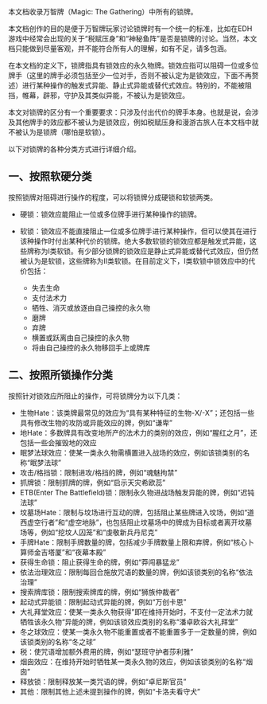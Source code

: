 本文档收录万智牌（Magic: The Gathering）中所有的锁牌。

本文档创作的目的是便于万智牌玩家讨论锁牌时有一个统一的标准，比如在EDH游戏中经常会出现的关于“税赋压身”和“神秘鱼阵”是否是锁牌的讨论。当然，本文档只能做到尽量客观，并不能符合所有人的理解，如有不足，请多包涵。

在本文档的定义下，锁牌指具有锁效应的永久物牌。锁效应指可以阻碍一位或多位牌手（这里的牌手必须包括至少一位对手，否则不被认定为是锁效应，下面不再赘述）进行某种操作的触发式异能、静止式异能或替代式效应。特别的，不能被阻挡，帷幕，辟邪，守护及其类似异能，不被认为是锁效应。

本文对锁牌的区分有一个重要要求：只涉及付出代价的牌手本身。也就是说，会涉及其他牌手的效应都不被认为是锁效应，例如税赋压身和漫游古旅人在本文档中就不被认为是锁牌（哪怕是软锁）。

以下对锁牌的各种分类方式进行详细介绍。

## 一、按照软硬分类

按照锁牌对阻碍进行操作的程度，可以将锁牌分成硬锁和软锁两类。

+ 硬锁：锁效应能阻止一位或多位牌手进行某种操作的锁牌。
+ 软锁：锁效应不能直接阻止一位或多位牌手进行某种操作，但可以使其在进行该种操作时付出某种代价的锁牌。绝大多数软锁的锁效应都是触发式异能，这些牌称为I类软锁。有少部分锁牌的锁效应是静止式异能或替代式效应，但仍然被认为是软锁，这些牌称为II类软锁。在目前定义下，I类软锁中锁效应中的代价包括：

  + 失去生命
  + 支付法术力
  + 牺牲、消灭或放逐由自己操控的永久物
  + 磨牌
  + 弃牌
  + 横置或跃离由自己操控的永久物
  + 将由自己操控的永久物移回手上或牌库

## 二、按照所锁操作分类

按照针对锁效应所阻止的操作，可将锁牌分为以下几类：

+ 生物Hate：该类牌最常见的效应为“具有某种特征的生物-X/-X”；还包括一些具有修改生物的攻防或异能效应的牌，例如“谦卑”
+ 地Hate：多数牌具有改变地所产的法术力的类别的效应，例如“腥红之月”，还包括一些会摧毁地的效应
+ 眠梦法球效应：使某一类永久物需横置进入战场的效应，例如该锁类别的名称“眠梦法球”
+ 攻击/格挡锁：限制进攻/格挡的牌，例如“魂魅拘禁”
+ 抓牌锁：限制抓牌的牌，例如“启示天灾希欧蕊”
+ ETB(Enter The Battlefield)锁：限制永久物进战场触发异能的牌，例如“迟钝法球”
+ 坟墓场Hate：限制与坟场进行互动的牌，包括阻止某些牌进入坟场，例如“道西虚空行者”和“虚空地脉”，也包括阻止坟墓场中的牌成为目标或者离开坟墓场等，例如“挖坟人囚笼”和“虔敬新兵丹尼克”
+ 手牌Hate：限制手牌数量的牌，包括减少手牌数量上限和弃牌，例如“核心卜算师金吉塔厦”和“夜幕本殿”
+ 获得生命锁：阻止获得生命的牌，例如“莽闯暴猛龙”
+ 依法治理效应：限制每回合施放咒语的数量的牌，例如该锁类别的名称“依法治理”
+ 搜索牌库锁：限制搜索牌库的牌，例如“狮族仲裁者”
+ 起动式异能锁：限制起动式异能的牌，例如“万创卡恩”
+ 大礼拜堂效应：使某一类永久物获得”即在维持开始时，不支付一定法术力就牺牲该永久物“异能的牌，例如该锁效应类别的名称“潘卓欧谷大礼拜堂”
+ 冬之球效应：使某一类永久物不能重置或者不能重置多于一定数量的牌，例如该锁类别的名称“冬之球”
+ 税：使咒语增加额外费用的牌，例如“瑟班守护者莎利雅”
+ 烟囱效应：在维持开始时牺牲某一类永久物的效应，例如该锁类别的名称“烟囱”
+ 释放锁：限制释放某一类咒语的牌，例如“卓尼斯官员”
+ 其他：限制其他上述未提到操作的牌，例如“卡洛夫看守犬”
